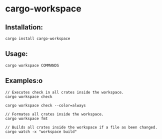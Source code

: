 # cargo-workspace

## Installation:

`cargo install cargo-workspace`

## Usage:

`cargo workspace COMMANDS`


## Examples:o

```
// Executes check in all crates inside the workspace.
cargo workspace check

cargo workspace check --color=always

// Formates all crates inside the workspace.
cargo workspace fmt

// Builds all crates inside the workspace if a file as been changed.
cargo watch -x "workspace build"

```
